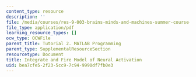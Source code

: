```yaml
---
content_type: resource
description: ''
file: /media/courses/res-9-003-brains-minds-and-machines-summer-course-summer-2015/bea7cfe52f235cc97c949990df7fb0e3_MITRES_9_003SUM15_fire.pdf
file_type: application/pdf
learning_resource_types: []
ocw_type: OCWFile
parent_title: Tutorial 2. MATLAB Programming
parent_type: SupplementalResourceSection
resourcetype: Document
title: Integrate and Fire Model of Neural Activation
uid: bea7cfe5-2f23-5cc9-7c94-9990df7fb0e3
---
```

